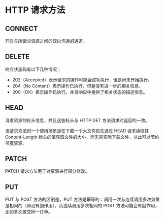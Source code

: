 # HTTP 请求方法

## CONNECT

开启与所请求资源之间的双向沟通的通道。

## DELETE

响应状态码有以下几种情况：

- 202（Accepted）表示请求的操作可能会成功执行，但是尚未开始执行。
- 204（No Content）表示操作已执行，但是没有进一步的相关信息。
- 200（OK）表示操作已执行，并且响应中提供了相关状态的描述信息。

## HEAD

请求资源的标头信息，并且这些标头与 HTTP GET 方法请求时返回的一致。

该请求方法的一个使用场景是在下载一个大文件前先通过 HEAD 请求读取其 Content-Length 标头的值获取文件的大小，而无需实际下载文件，以此可以节约带宽资源。

## PATCH

PATCH 请求方法用于对资源进行部分修改。

## PUT

PUT 与 POST 方法的区别是，PUT 方法是幂等的：调用一次与连续调用多次效果是相同的（即没有副作用），而连续调用多次相同的 POST 方法可能会有副作用，比如多次提交同一订单。
